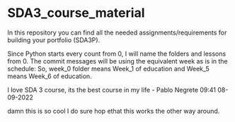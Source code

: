 # SDA3_course_material
In this repository you can find all the needed assignments/requirements for building your portfolio (SDA3P).

Since Python starts every count from 0, I will name the folders and lessons from 0. The commit messages will be using the equivalent week as is in the schedule: So, week_0 folder means Week_1 of education and Week_5 means Week_6 of education.

I love SDA 3 course, its the best course in my life - Pablo Negrete 09:41 08-09-2022 

damn this is so cool I do sure hop ethat this works the other way around.
